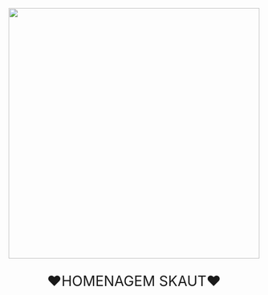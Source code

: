 <p align="center">
<img src="https://media.tenor.com/QF1VjLYFpzMAAAAd/dota-dota2.gif" width="500" height="500"/>
<p style="display: block; text-align: center; font-size: 2em">❤HOMENAGEM SKAUT❤<p>
